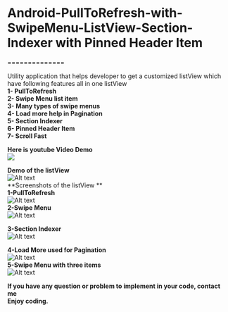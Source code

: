 # Android-PullToRefresh-with-SwipeMenu-ListView-Section-Indexer with Pinned Header Item
==============

Utility application that helps developer to get a customized listView which have following features all in one listView <br />
**1- PullToRefresh** <br />
**2- Swipe Menu list item** <br />
**3- Many types of swipe menus** <br />
**4- Load more help in Pagination** <br />
**5- Section Indexer**<br />
**6- Pinned Header Item**<br />
**7- Scroll Fast**<br />

**Here is youtube Video Demo**<br />
[![](http://img.youtube.com/vi/lTmH5QqE3BM/0.jpg)](https://www.youtube.com/watch?v=lTmH5QqE3BM)

**Demo of the listView**<br />
![Alt text](https://github.com/AbdulRehmanNazar/Android-PullToRefresh-with-SwipeMenu-ListView-and-Section-Indexer/blob/master/raw/PullToRefreshSwipeMenuDemo.gif) <br />
**Screenshots of the listView **<br />
**1-PullToRefresh**<br />
![Alt text](https://github.com/AbdulRehmanNazar/Android-PullToRefresh-with-SwipeMenu-ListView-and-Section-Indexer/blob/master/raw/screen1.png) <br />
**2-Swipe Menu** <br />
![Alt text](https://github.com/AbdulRehmanNazar/Android-PullToRefresh-with-SwipeMenu-ListView-and-Section-Indexer/blob/master/raw/screen2.png)
<br />

**3-Section Indexer**<br />
![Alt text](https://github.com/AbdulRehmanNazar/Android-PullToRefresh-with-SwipeMenu-ListView-and-Section-Indexer/blob/master/raw/screen3.png)<br />

**4-Load More used for Pagination**<br />
![Alt text](https://github.com/AbdulRehmanNazar/Android-PullToRefresh-with-SwipeMenu-ListView-and-Section-Indexer/blob/master/raw/screen4.png) <br />
**5-Swipe Menu with three items**<br />
![Alt text](https://github.com/AbdulRehmanNazar/Android-PullToRefresh-with-SwipeMenu-ListView-and-Section-Indexer/blob/master/raw/screen%205.png) <br />

**If you have any question or problem to implement in your code, contact me** <br />
**Enjoy coding.**






